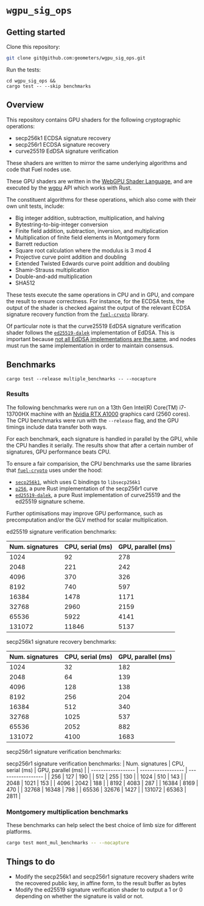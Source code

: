# `wgpu_sig_ops`

## Getting started

Clone this repository:

```bash
git clone git@github.com:geometers/wgpu_sig_ops.git
```

Run the tests:

```
cd wgpu_sig_ops &&
cargo test -- --skip benchmarks
```

## Overview

This repository contains GPU shaders for the following cryptographic operations:

- secp256k1 ECDSA signature recovery
- secp256r1 ECDSA signature recovery
- curve25519 EdDSA signature verification

These shaders are written to mirror the same underlying algorithms and code that Fuel nodes use.

These GPU shaders are written in the [WebGPU Shader
Language](https://www.w3.org/TR/WGSL/), and are executed by the
[wgpu](https://github.com/gfx-rs/wgpu) API which works with Rust.

The constituent algorithms for these operations, which also come with their own
unit tests, include:

- Big integer addition, subtraction, multiplication, and halving
- Bytestring-to-big-integer conversion
- Finite field addition, subtraction, inversion, and multiplication
- Multiplication of finite field elements in Montgomery form
- Barrett reduction
- Square root calculation where the modulus is 3 mod 4
- Projective curve point addition and doubling
- Extended Twisted Edwards curve point addition and doubling
- Shamir-Strauss multiplication
- Double-and-add multiplication
- SHA512

These tests execute the same operations in CPU and in GPU, and compare the
result to ensure correctness. For instance, for the ECDSA tests, the output of
the shader is checked against the output of the relevant ECDSA signature
recovery function from the
[`fuel-crypto`](https://crates.io/crates/fuel-crypto) library.

Of particular note is that the curve25519 EdDSA signature verification shader follows the
[`ed25519-dalek`](https://crates.io/crates/ed25519-dalek) implementation of
EdDSA. This is important because [not all EdDSA implementations are the
same](https://hdevalence.ca/blog/2020-10-04-its-25519am), and nodes must run
the same implementation in order to maintain consensus.

## Benchmarks

```
cargo test --release multiple_benchmarks -- --nocapture
```

### Results

The following benchmarks were run on a 13th Gen Intel(R) Core(TM) i7-13700HX
machine with an [Nvidia RTX
A1000](https://www.notebookcheck.net/NVIDIA-RTX-A1000-Laptop-GPU-GPU-Benchmarks-and-Specs.615862.0.html)
graphics card (2560 cores). The CPU benchmarks were run with the `--release`
flag, and the GPU timings include data transfer both ways.

For each benchmark, each signature is handled in parallel by the GPU, while the
CPU handles it serially. The results show that after a certain number of
signatures, GPU performance beats CPU.

To ensure a fair comparision, the CPU benchmarks use the same libraries that
[`fuel-crypto`](https://crates.io/crates/fuel-crypto) uses under the hood:

- [`secp256k1`](https://crates.io/crates/secp256k1), which uses C bindings to `libsecp256k1`
- [`p256`](https://crates.io/crates/p256), a pure Rust implementation of the secp256r1 curve
- [`ed25519-dalek`](https://crates.io/crates/ed25519-dalek), a pure Rust
  implementation of curve25519 and the ed25519 signature scheme.

Further optimisations may improve GPU performance, such as precomputation
and/or the GLV method for scalar multiplication.

ed25519 signature verification benchmarks: 

| Num. signatures    | CPU, serial (ms)   | GPU, parallel (ms) |
| ------------------ | ------------------ | ------------------ |
| 1024               | 92                 | 278                |
| 2048               | 221                | 242                |
| 4096               | 370                | 326                |
| 8192               | 740                | 597                |
| 16384              | 1478               | 1171               |
| 32768              | 2960               | 2159               |
| 65536              | 5922               | 4141               |
| 131072             | 11846              | 5137               |

secp256k1 signature recovery benchmarks: 

| Num. signatures    | CPU, serial (ms)   | GPU, parallel (ms) |
| ------------------ | ------------------ | ------------------ |
| 1024               | 32                 | 182                |
| 2048               | 64                 | 139                |
| 4096               | 128                | 138                |
| 8192               | 256                | 204                |
| 16384              | 512                | 340                |
| 32768              | 1025               | 537                |
| 65536              | 2052               | 882                |
| 131072             | 4100               | 1683               |

secp256r1 signature verification benchmarks: 

secp256r1 signature verification benchmarks: 
| Num. signatures    | CPU, serial (ms)   | GPU, parallel (ms) |
| ------------------ | ------------------ | ------------------ |
| 256                | 127                | 190                |
| 512                | 255                | 130                |
| 1024               | 510                | 143                |
| 2048               | 1021               | 153                |
| 4096               | 2042               | 188                |
| 8192               | 4083               | 287                |
| 16384              | 8169               | 470                |
| 32768              | 16348              | 798                |
| 65536              | 32676              | 1427               |
| 131072             | 65363              | 2811               |

### Montgomery multiplication benchmarks

These benchmarks can help select the best choice of limb size for different platforms.

```bash
cargo test mont_mul_benchmarks -- --nocapture
```

## Things to do

- Modify the secp256k1 and secp256r1 signature recovery shaders write the
  recovered public key, in affine form, to the result buffer as bytes
- Modify the ed25519 signature verification shader to output a 1 or 0 depending
  on whether the signature is valid or not.
